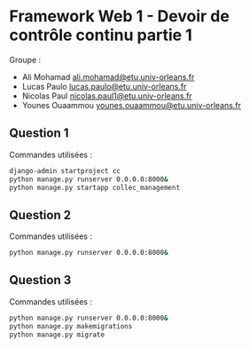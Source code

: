 # Framework Web 1 - Devoir de contrôle continu partie 1

Groupe :
* Ali Mohamad <ali.mohamad@etu.univ-orleans.fr>
* Lucas Paulo <lucas.paulo@etu.univ-orleans.fr>
* Nicolas Paul <nicolas.paul1@etu.univ-orleans.fr>
* Younes Ouaammou <younes.ouaammou@etu.univ-orleans.fr>

## Question 1

Commandes utilisées :

```bash
django-admin startproject cc
python manage.py runserver 0.0.0.0:8000&
python manage.py startapp collec_management
```

## Question 2

Commandes utilisées :

```bash
python manage.py runserver 0.0.0.0:8000&
```

## Question 3

Commandes utilisées :

```bash
python manage.py runserver 0.0.0.0:8000&
python manage.py makemigrations
python manage.py migrate
```
